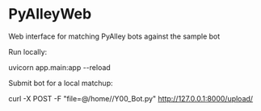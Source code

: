# PyAlleyWeb
Web interface for matching PyAlley bots against the sample bot

Run locally:  

uvicorn app.main:app --reload

Submit bot for a local matchup:

curl -X POST -F "file=@/home/<PATH>/Y00_Bot.py" http://127.0.0.1:8000/upload/
